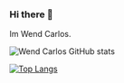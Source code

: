 ### Hi there 👋
Im Wend Carlos.

![Wend Carlos GitHub stats](https://github-readme-stats.vercel.app/api?username=W-Carlos&show_icons=true&theme=radical)

[![Top Langs](https://github-readme-stats.vercel.app/api/top-langs/?username=W-Carlos)](https://github.com/W-Carlos/github-readme-stats)

<!--
**W-Carlos/W-Carlos** is a ✨ _special_ ✨ repository because its `README.md` (this file) appears on your GitHub profile.

Here are some ideas to get you started:

- 🔭 I’m currently working on ...
- 🌱 I’m currently learning ...
- 👯 I’m looking to collaborate on ...
- 🤔 I’m looking for help with ...
- 💬 Ask me about ...
- 📫 How to reach me: ...
- 😄 Pronouns: ...
- ⚡ Fun fact: ...
-->
